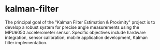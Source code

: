 # kalman-filter
The principal goal of the "Kalman Filter Estimation &amp; Proximity" project is to develop a robust system for precise angle measurements using the MPU6050 accelerometer sensor. Specific objectives include hardware integration, sensor calibration, mobile application development, Kalman filter implementation.
